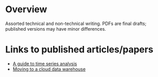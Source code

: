 # Overview
Assorted technical and non-technical writing. PDFs are final drafts; published versions may have minor differences.

# Links to published articles/papers
- [A guide to time series analysis](https://www.bakertilly.com/insights/a-guide-to-time-series-analysis)
- [Moving to a cloud data warehouse](https://www.bakertilly.com/insights/moving-to-a-cloud-data-warehouse-how-to-modernize-an-enterprise-data-warehouse-without-sacrificing-existing-solutions)
